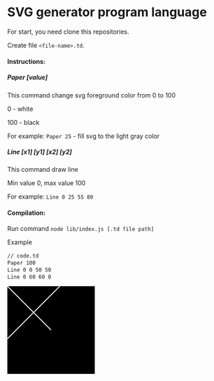 # SVG generator program language

For start, you need clone this repositories.

Create file `<file-name>.td`.

#### Instructions:

##### Paper [value]

This command change svg foreground color from 0 to 100

0 - white

100 - black

For example:
`Paper 25` - fill svg to the light gray color

##### Line [x1] [y1] [x2] [y2]

This command draw line

Min value 0, max value 100

For example:
`Line 0 25 55 80`

#### Compilation:

Run command `node lib/index.js [.td file path]`

Example



```
// code.td
Paper 100
Line 0 0 50 50
Line 0 60 60 0

```

![alt Final result](https://github.com/TretyakovDV/svg-program-language/blob/master/test.svg)
